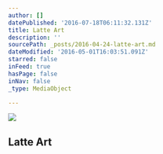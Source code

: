 ```yaml
---
author: []
datePublished: '2016-07-18T06:11:32.131Z'
title: Latte Art
description: ''
sourcePath: _posts/2016-04-24-latte-art.md
dateModified: '2016-05-01T16:03:51.091Z'
starred: false
inFeed: true
hasPage: false
inNav: false
_type: MediaObject

---
```

<article style=""><img src="https://the-grid-user-content.s3-us-west-2.amazonaws.com/0ebb295b-2e22-4c49-a0c2-35eca3390469.jpg" /><h1>Latte Art</h1></article>
